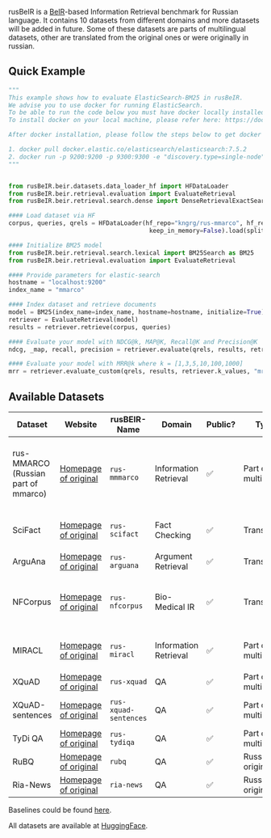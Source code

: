 rusBeIR is a [BeIR](https://github.com/beir-cellar/beir)-based Information Retrieval benchmark for Russian language.
It contains 10 datasets from different domains and more datasets will be added in future. Some of these datasets are parts of multilingual datasets, other are translated from the original ones or were originally in russian. 

##  Quick Example

```python
"""
This example shows how to evaluate ElasticSearch-BM25 in rusBeIR.
We advise you to use docker for running ElasticSearch. 
To be able to run the code below you must have docker locally installed in your machine.
To install docker on your local machine, please refer here: https://docs.docker.com/get-docker/

After docker installation, please follow the steps below to get docker container up and running:

1. docker pull docker.elastic.co/elasticsearch/elasticsearch:7.5.2
2. docker run -p 9200:9200 -p 9300:9300 -e "discovery.type=single-node" docker.elastic.co/elasticsearch/elasticsearch:7.5.2
""" 


from rusBeIR.beir.datasets.data_loader_hf import HFDataLoader
from rusBeIR.beir.retrieval.evaluation import EvaluateRetrieval
from rusBeIR.beir.retrieval.search.dense import DenseRetrievalExactSearch as DRES

#### Load dataset via HF 
corpus, queries, qrels = HFDataLoader(hf_repo="kngrg/rus-mmarco", hf_repo_qrels="kngrg/rus-mmarco", streaming=False,
                                       keep_in_memory=False).load(split='test') # select necessary split train/test/dev

#### Initialize BM25 model
from rusBeIR.beir.retrieval.search.lexical import BM25Search as BM25
from rusBeIR.beir.retrieval.evaluation import EvaluateRetrieval

#### Provide parameters for elastic-search
hostname = "localhost:9200"
index_name = "mmarco" 

#### Index dataset and retrieve documents
model = BM25(index_name=index_name, hostname=hostname, initialize=True)
retriever = EvaluateRetrieval(model)
results = retriever.retrieve(corpus, queries)

#### Evaluate your model with NDCG@k, MAP@K, Recall@K and Precision@K  where k = [1,3,5,10,100,1000] 
ndcg, _map, recall, precision = retriever.evaluate(qrels, results, retriever.k_values)

#### Evaluate your model with MRR@k where k = [1,3,5,10,100,1000]
mrr = retriever.evaluate_custom(qrels, results, retriever.k_values, "mrr")
```

##  Available Datasets

 Dataset   | Website | rusBEIR-Name | Domain | Public? | Type | Splits | Queries  | Corpus | Download | 
| -------- | -----| ---------| ------- | --------- |----------- | ----------- | ----------- |----------- | ------------------ |
| rus-MMARCO <br> (Russian part of mmarco) | [Homepage of original](https://huggingface.co/datasets/unicamp-dl/mmarco)| ``rus-mmmarco`` | Information Retrieval |✅ | Part of multilingual |``dev``<br>``train``|  ``dev:`` 6,980 <br><br> ``train:`` 502,939   |  8.84M     | [rus-mmarco-google](https://huggingface.co/datasets/kngrg/rus-mmarco-google) <br> <br> [rus-mmarco-helsinki](https://huggingface.co/datasets/kngrg/rus-mmarco-helsinki) |
| SciFact| [Homepage of original](https://github.com/allenai/scifact) | ``rus-scifact``| Fact Checking| ✅ | Translated |``test``<br>``train``|  ``test:`` 300 <br> ``train:`` 800   |  5K    | [rus-scifact](https://huggingface.co/datasets/kngrg/rus-scifact)| 
| ArguAna    | [Homepage of original](http://argumentation.bplaced.net/arguana/data) | ``rus-arguana``| Argument Retrieval| ✅ | Translated |``test`` | 1,406     |  8.67K    |[rus-arguana](https://huggingface.co/datasets/kngrg/rus-arguana)|
| NFCorpus   | [Homepage of original](https://www.cl.uni-heidelberg.de/statnlpgroup/nfcorpus/) | ``rus-nfcorpus`` | Bio-Medical IR | ✅ | Translated |``train``<br>``dev``<br>``test``| ``train:`` 2590 <br> ``dev:`` 324 <br> ``test:``  323     |  3.6K     | [rus-nfcorpus](https://huggingface.co/datasets/kngrg/rus-nfcorpus)|
| MIRACL   | [Homepage of original](https://github.com/project-miracl/miracl) | ``rus-miracl`` | Information Retrieval | ✅ | Part of multilingual |``train``<br>``dev``| ``train:`` 4683 <br>``dev:`` 1252    |   9.54M   | [rus-miracl](https://huggingface.co/datasets/kngrg/rus-miracl)|
| XQuAD   | [Homepage of original](https://github.com/google-deepmind/xquad) | ``rus-xquad`` | QA | ✅ | Part of multilingual |``dev`` | 1190    |  240    | [rus-xquad](https://huggingface.co/datasets/kngrg/rus-xquad)|
| XQuAD-sentences   | [Homepage of original](https://github.com/google-deepmind/xquad) | ``rus-xquad-sentences`` | QA | ✅ | Part of multilingual | ``dev`` | 1190   | 1.2K     | [rus-xquad-sentences](https://huggingface.co/datasets/kngrg/rus-xquad-sentences)|
| TyDi QA   | [Homepage of original](https://github.com/google-research-datasets/tydiqa) | ``rus-tydiqa`` | QA | ✅ | Part of multilingual |``dev``| 1162     |   89K   | [rus-tydiqa](https://huggingface.co/datasets/kngrg/rus-tydiqa)|
| RuBQ   | [Homepage of original]() | ``rubq`` | QA | ✅ | Russian originally  |``test``| 1692     |   57K   | [rubq](https://huggingface.co/datasets/kngrg/rubq)|
| Ria-News   | [Homepage of original]() | ``ria-news`` | QA | ✅ | Russian originally | ``test``|  10K    |   704K  | [ria-news](https://huggingface.co/datasets/kngrg/ria-news)|


Baselines could be found [here](https://docs.google.com/document/d/1F1zHZm36eiK_uhiptbDWAOCyXInBaXQ1ZkpZMLx9eEc/edit?usp=sharing).

All datasets are available at [HuggingFace](https://huggingface.co/collections/kngrg/rusbeir-66e28cb06e3e074be55ac0f3).
